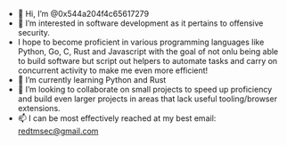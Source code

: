 - 👋 Hi, I’m @0x544a204f4c65617279
- 👀 I’m interested in software development as it pertains to offensive security. 
- I hope to become proficient in various programming languages like Python, Go, C, Rust and Javascript with the goal of not onlu being able to build software but script out helpers 
  to automate tasks and carry on concurrent activity to make me even more efficient!
- 🌱 I’m currently learning Python and Rust
- 💞️ I’m looking to collaborate on small projects to speed up proficiency and build even larger projects in areas that lack useful tooling/browser extensions.
- 📫 I can be most effectively reached at my best email: redtmsec@gmail.com

<!---
0x544a204f4c65617279/0x544a204f4c65617279 is a ✨ special ✨ repository because its `README.md` (this file) appears on your GitHub profile.
You can click the Preview link to take a look at your changes.
--->
